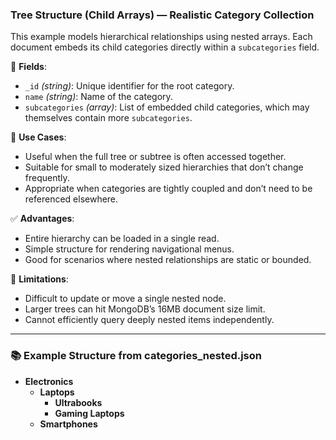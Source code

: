 ### Tree Structure (Child Arrays) — Realistic Category Collection

This example models hierarchical relationships using nested arrays. Each document embeds its child categories directly within a `subcategories` field.

🧱 **Fields**:

- `_id` _(string)_: Unique identifier for the root category.
- `name` _(string)_: Name of the category.
- `subcategories` _(array)_: List of embedded child categories, which may themselves contain more `subcategories`.

📌 **Use Cases**:

- Useful when the full tree or subtree is often accessed together.
- Suitable for small to moderately sized hierarchies that don’t change frequently.
- Appropriate when categories are tightly coupled and don’t need to be referenced elsewhere.

✅ **Advantages**:

- Entire hierarchy can be loaded in a single read.
- Simple structure for rendering navigational menus.
- Good for scenarios where nested relationships are static or bounded.

🚫 **Limitations**:

- Difficult to update or move a single nested node.
- Larger trees can hit MongoDB’s 16MB document size limit.
- Cannot efficiently query deeply nested items independently.

---

### 📚 Example Structure from categories_nested.json

- **Electronics**
  - **Laptops**
    - **Ultrabooks**
    - **Gaming Laptops**
  - **Smartphones**
